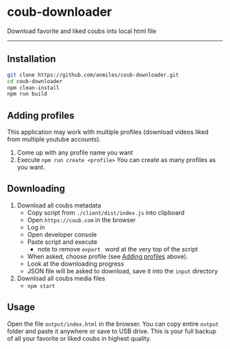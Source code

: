 # coub-downloader

Download favorite and liked coubs into local html file

----

## Installation

```bash
git clone https://github.com/anmiles/coub-downloader.git
cd coub-downloader
npm clean-install
npm run build
```

## Adding profiles

This application may work with multiple profiles (download videos liked from multiple youtube accounts).

1. Come up with any profile name you want
1. Execute `npm run create <profile>`
You can create as many profiles as you want.

## Downloading

1. Download all coubs metadata
	- Copy script from `./client/dist/index.js` into clipboard
	- Open `https://coub.com` in the browser
	- Log in
	- Open developer console
	- Paste script and execute
		- note to remove `export ` word at the very top of the script
	- When asked, choose profile (see [Adding profiles](#adding-profiles) above).
	- Look at the downloading progress
	- JSON file will be asked to download, save it into the `input` directory
2. Download all coubs media files
	- `npm start`

## Usage

Open the file `output/index.html` in the browser.
You can copy entire `output` folder and paste it anywhere or save to USB drive. This is your full backup of all your favorite or liked coubs in highest quality.
